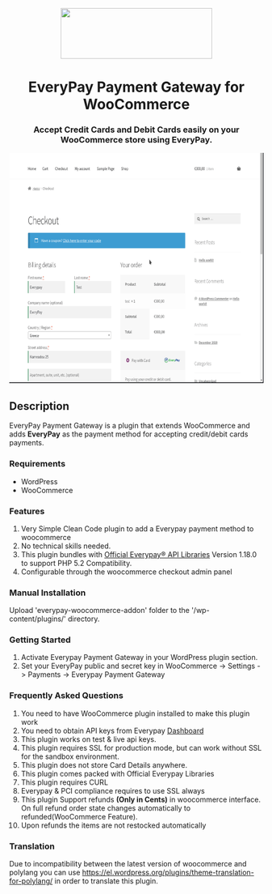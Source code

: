 <p align="center">
  <img align="center" src="https://www.everypay.gr/wp-content/uploads/2019/10/logo-221019.png" width="300" height="100"> 
</p>


<h1 align="center">EveryPay Payment Gateway for WooCommerce</h1>
<h3 align="center">Accept Credit Cards and Debit Cards easily on your WooCommerce store using EveryPay.</h3>

<p align="center">
  <img src="wp_org_assets/EverypayIframe.gif" width="700" height="455">
</p>

## Description

EveryPay Payment Gateway is a plugin that extends WooCommerce and adds **EveryPay** as the payment method for accepting credit/debit cards payments.


### Requirements
* WordPress
* WooCommerce


### Features
1. Very Simple Clean Code plugin to add a Everypay payment method to woocommerce
2. No technical skills needed.
3. This plugin bundles with <a href="https://github.com/everypay/everypay-php">Official Everypay® API Libraries</a> Version 1.18.0 to support PHP 5.2 Compatibility.
4. Configurable through the woocommerce checkout admin panel


### Manual Installation
Upload 'everypay-woocommerce-addon' folder to the '/wp-content/plugins/' directory.

### Getting Started

1. Activate Everypay Payment Gateway in your WordPress plugin section.
2. Set your EveryPay public and secret key in WooCommerce -> Settings -> Payments -> Everypay Payment Gateway


### Frequently Asked Questions

1. You need to have WooCommerce plugin installed to make this plugin work
2. You need to obtain API keys from Everypay <a href="https://dashboard.everypay.gr/">Dashboard</a>
3. This plugin works on test & live api keys.
4. This plugin requires SSL for production mode, but can work without SSL for the sandbox environment.
5. This plugin does not store Card Details anywhere.
6. This plugin comes packed with Official Everypay Libraries
7. This plugin requires CURL
8. Everypay & PCI compliance requires to use SSL always
9. This plugin Support refunds **(Only in Cents)** in woocommerce interface. On full refund order state changes automatically to refunded(WooCommerce Feature).
10. Upon refunds the items are not restocked automatically

### Translation

Due to incompatibility between the latest version of woocommerce and polylang you can use https://el.wordpress.org/plugins/theme-translation-for-polylang/ in order to translate this plugin.

